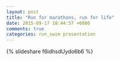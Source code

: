 ```yaml
---
layout: post
title: "Run for marathons, run for life"
date: 2015-09-17 18:44:57 +0800
comments: true
categories: run_swim presentation 
---
```

{% slideshare f6idhsdUydo6b6 %}

